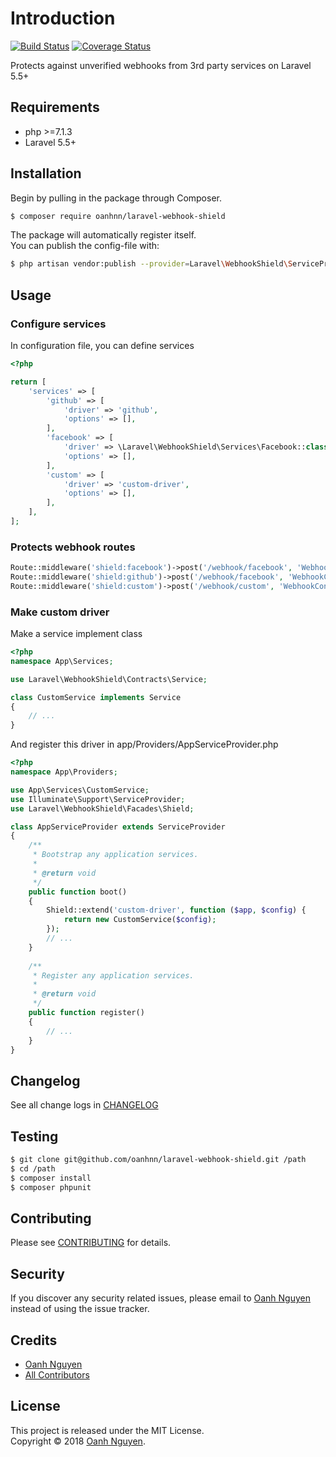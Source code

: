 # Introduction

[![Build Status](https://travis-ci.org/oanhnn/laravel-webhook-shield.svg?branch=master)](https://travis-ci.org/oanhnn/laravel-webhook-shield)
[![Coverage Status](https://coveralls.io/repos/github/oanhnn/laravel-webhook-shield/badge.svg?branch=master)](https://coveralls.io/github/oanhnn/laravel-webhook-shield?branch=master)

Protects against unverified webhooks from 3rd party services on Laravel 5.5+

## Requirements

* php >=7.1.3
* Laravel 5.5+

## Installation

Begin by pulling in the package through Composer.

```bash
$ composer require oanhnn/laravel-webhook-shield
```

The package will automatically register itself.   
You can publish the config-file with:

```bash
$ php artisan vendor:publish --provider=Laravel\WebhookShield\ServiceProvider
```

## Usage


### Configure services

In configuration file, you can define services

```php
<?php

return [
    'services' => [
        'github' => [
            'driver' => 'github',
            'options' => [],
        ],
        'facebook' => [
            'driver' => \Laravel\WebhookShield\Services\Facebook::class,
            'options' => [],
        ],
        'custom' => [
            'driver' => 'custom-driver',
            'options' => [],
        ],
    ],
];
```

### Protects webhook routes

```php
Route::middleware('shield:facebook')->post('/webhook/facebook', 'WebhookController@facebook');
Route::middleware('shield:github')->post('/webhook/facebook', 'WebhookController@github');
Route::middleware('shield:custom')->post('/webhook/custom', 'WebhookController@custom');
```

### Make custom driver

Make a service implement class

```php
<?php
namespace App\Services;

use Laravel\WebhookShield\Contracts\Service;

class CustomService implements Service
{
    // ...
}
```

And register this driver in app/Providers/AppServiceProvider.php

```php
<?php
namespace App\Providers;

use App\Services\CustomService;
use Illuminate\Support\ServiceProvider;
use Laravel\WebhookShield\Facades\Shield;

class AppServiceProvider extends ServiceProvider
{
    /**
     * Bootstrap any application services.
     *
     * @return void
     */
    public function boot()
    {
        Shield::extend('custom-driver', function ($app, $config) {
            return new CustomService($config);
        });
        // ...
    }
    
    /**
     * Register any application services.
     *
     * @return void
     */
    public function register()
    {
        // ...
    }
}
```

## Changelog

See all change logs in [CHANGELOG](CHANGELOG.md)

## Testing

```bash
$ git clone git@github.com/oanhnn/laravel-webhook-shield.git /path
$ cd /path
$ composer install
$ composer phpunit
```

## Contributing

Please see [CONTRIBUTING](CONTRIBUTING.md) for details.

## Security

If you discover any security related issues, please email to [Oanh Nguyen](mailto:oanhnn.bk@gmail.com) instead of 
using the issue tracker.

## Credits

- [Oanh Nguyen](https://github.com/oanhnn)
- [All Contributors](../../contributors)

## License

This project is released under the MIT License.   
Copyright © 2018 [Oanh Nguyen](https://oanhnn.github.io/).
